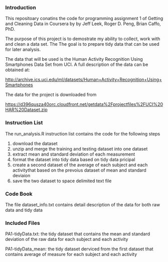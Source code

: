 ### Introduction

This repositoary conatins the code for programming assignment 1 of Getting
and Cleaning Data in Coursera by by Jeff Leek, Roger D. Peng, Brian Caffo, PhD.

The purpose of this project is to demostrate my ability to collect, work with
and clean a data set.  The  The goal is to prepare tidy data that can be used 
for later analysis.

The data that will be used is the Human Activity Recognition Using Smartphones 
Data Set from UCI.  A full description of the data can be obtained at:

http://archive.ics.uci.edu/ml/datasets/Human+Activity+Recognition+Using+Smartphones

The data for the project is downloaded from 

https://d396qusza40orc.cloudfront.net/getdata%2Fprojectfiles%2FUCI%20HAR%20Dataset.zip

### Instruction List
The run_analysis.R instruction list contains the code for the following steps

1. download the dataset
2. unzip and merge the training and testing dataset into one dataset
3. extract mean and standard deviation of each measurement
4. format the dataset into tidy data based on tidy data pricipal
5. create a second dataset of the average of each subject and each activitythat based on the prevoius dataset of mean and standard deviaion
5. save the two dataset to space delimited text file

### Code Book
The file dataset_info.txt contains detail description of the data for both raw data and tidy data

### Included Files
PA1-tidyData.txt: the tidy dataset that contains the mean and standard deviation of the raw data for each subject and each activity

PA1-tidyData_mean: the tidy dataset derviced from the first dataset that contains average of measure for each subject and each activity